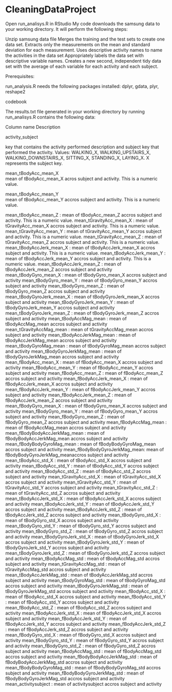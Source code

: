 # CleaningDataProject


Open run_analisys.R in RStudio
My code downloads the samsung data to your working directory. It will perform the following steps:

Unzip samsung data file
Merges the training and the test sets to create one data set.
Extracts only the measurements on the mean and standard deviation for each measurement. 
Uses descriptive activity names to name the activities in the data set
Appropriately labels the data set with descriptive variable names. 
Creates a new second, independent tidy data set with the average of each variable for each activity and each subject.

Prerequisites:

run_analysis.R needs the following packages installed: dplyr, gdata, plyr, reshape2

codebook

The results.txt file generated in your working directory by running run_analisys.R contains the following data:

Column name                 Description

activity_subject        

key that contains the activity performed description and subject key that performed the activity. Values:         WALKING_X, WALKING_UPSTAIRS_X, WALKING_DOWNSTAIRS_X, SITTING_X, STANDING_X, LAYING_X. X represents the subject key.

mean_tBodyAcc_mean_X        
  mean of tBodyAcc_mean_X acros subject and activity. This is a numeric value.

mean_tBodyAcc_mean_Y        
  mean of tBodyAcc_mean_Y accros subject and activity. This is a numeric value.

mean_tBodyAcc_mean_Z        : mean of tBodyAcc_mean_Z accros subject and activity. This is a numeric value.
mean_tGravityAcc_mean_X     : mean of tGravityAcc_mean_X accros subject and activity. This is a numeric value.
mean_tGravityAcc_mean_Y     : mean of tGravityAcc_mean_Y accros subject and activity. This is a numeric value.
mean_tGravityAcc_mean_Z     : mean of tGravityAcc_mean_Z accros subject and activity. This is a numeric value.
mean_tBodyAccJerk_mean_X    : mean of tBodyAccJerk_mean_X accros subject and activity. This is a numeric value.
mean_tBodyAccJerk_mean_Y    : mean of tBodyAccJerk_mean_Y       accros subject and activity. This is a numeric value.
mean_tBodyAccJerk_mean_Z      : mean of tBodyAccJerk_mean_Z      accros subject and activity
mean_tBodyGyro_mean_X          : mean of tBodyGyro_mean_X          accros subject and activity
mean_tBodyGyro_mean_Y          : mean of tBodyGyro_mean_Y          accros subject and activity
mean_tBodyGyro_mean_Z         : mean of tBodyGyro_mean_Z         accros subject and activity
mean_tBodyGyroJerk_mean_X      : mean of tBodyGyroJerk_mean_X      accros subject and activity
mean_tBodyGyroJerk_mean_Y      : mean of tBodyGyroJerk_mean_Y      accros subject and activity
mean_tBodyGyroJerk_mean_Z     : mean of tBodyGyroJerk_mean_Z     accros subject and activity
mean_tBodyAccMag_mean          : mean of tBodyAccMag_mean          accros subject and activity
mean_tGravityAccMag_mean       : mean of tGravityAccMag_mean       accros subject and activity
mean_tBodyAccJerkMag_mean     : mean of tBodyAccJerkMag_mean     accros subject and activity
mean_tBodyGyroMag_mean         : mean of tBodyGyroMag_mean         accros subject and activity
mean_tBodyGyroJerkMag_mean     : mean of tBodyGyroJerkMag_mean     accros subject and activity
mean_fBodyAcc_mean_X          : mean of fBodyAcc_mean_X          accros subject and activity
mean_fBodyAcc_mean_Y           : mean of fBodyAcc_mean_Y           accros subject and activity
mean_fBodyAcc_mean_Z           : mean of fBodyAcc_mean_Z           accros subject and activity
mean_fBodyAccJerk_mean_X      : mean of fBodyAccJerk_mean_X      accros subject and activity
mean_fBodyAccJerk_mean_Y       : mean of fBodyAccJerk_mean_Y       accros subject and activity
mean_fBodyAccJerk_mean_Z       : mean of fBodyAccJerk_mean_Z       accros subject and activity
mean_fBodyGyro_mean_X         : mean of fBodyGyro_mean_X         accros subject and activity
mean_fBodyGyro_mean_Y          : mean of fBodyGyro_mean_Y          accros subject and activity
mean_fBodyGyro_mean_Z          : mean of fBodyGyro_mean_Z          accros subject and activity
mean_fBodyAccMag_mean         : mean of fBodyAccMag_mean         accros subject and activity
mean_fBodyBodyAccJerkMag_mean  : mean of fBodyBodyAccJerkMag_mean  accros subject and activity
mean_fBodyBodyGyroMag_mean     : mean of fBodyBodyGyroMag_mean     accros subject and activity
mean_fBodyBodyGyroJerkMag_mean: mean of fBodyBodyGyroJerkMag_meanaccros subject and activity
mean_tBodyAcc_std_X            : mean of tBodyAcc_std_X            accros subject and activity
mean_tBodyAcc_std_Y            : mean of tBodyAcc_std_Y            accros subject and activity
mean_tBodyAcc_std_Z           : mean of tBodyAcc_std_Z           accros subject and activity
mean_tGravityAcc_std_X         : mean of tGravityAcc_std_X         accros subject and activity
mean_tGravityAcc_std_Y         : mean of tGravityAcc_std_Y         accros subject and activity
mean_tGravityAcc_std_Z        : mean of tGravityAcc_std_Z        accros subject and activity
mean_tBodyAccJerk_std_X        : mean of tBodyAccJerk_std_X        accros subject and activity
mean_tBodyAccJerk_std_Y        : mean of tBodyAccJerk_std_Y        accros subject and activity
mean_tBodyAccJerk_std_Z       : mean of tBodyAccJerk_std_Z       accros subject and activity
mean_tBodyGyro_std_X           : mean of tBodyGyro_std_X           accros subject and activity
mean_tBodyGyro_std_Y           : mean of tBodyGyro_std_Y           accros subject and activity
mean_tBodyGyro_std_Z          : mean of tBodyGyro_std_Z          accros subject and activity
mean_tBodyGyroJerk_std_X       : mean of tBodyGyroJerk_std_X       accros subject and activity
mean_tBodyGyroJerk_std_Y       : mean of tBodyGyroJerk_std_Y       accros subject and activity
mean_tBodyGyroJerk_std_Z      : mean of tBodyGyroJerk_std_Z      accros subject and activity
mean_tBodyAccMag_std           : mean of tBodyAccMag_std           accros subject and activity
mean_tGravityAccMag_std        : mean of tGravityAccMag_std        accros subject and activity
mean_tBodyAccJerkMag_std      : mean of tBodyAccJerkMag_std      accros subject and activity
mean_tBodyGyroMag_std          : mean of tBodyGyroMag_std          accros subject and activity
mean_tBodyGyroJerkMag_std      : mean of tBodyGyroJerkMag_std      accros subject and activity
mean_fBodyAcc_std_X           : mean of fBodyAcc_std_X           accros subject and activity
mean_fBodyAcc_std_Y            : mean of fBodyAcc_std_Y            accros subject and activity
mean_fBodyAcc_std_Z            : mean of fBodyAcc_std_Z            accros subject and activity
mean_fBodyAccJerk_std_X       : mean of fBodyAccJerk_std_X       accros subject and activity
mean_fBodyAccJerk_std_Y        : mean of fBodyAccJerk_std_Y        accros subject and activity
mean_fBodyAccJerk_std_Z        : mean of fBodyAccJerk_std_Z        accros subject and activity
mean_fBodyGyro_std_X          : mean of fBodyGyro_std_X          accros subject and activity
mean_fBodyGyro_std_Y           : mean of fBodyGyro_std_Y           accros subject and activity
mean_fBodyGyro_std_Z           : mean of fBodyGyro_std_Z           accros subject and activity
mean_fBodyAccMag_std          : mean of fBodyAccMag_std          accros subject and activity
mean_fBodyBodyAccJerkMag_std   : mean of fBodyBodyAccJerkMag_std   accros subject and activity
mean_fBodyBodyGyroMag_std      : mean of fBodyBodyGyroMag_std      accros subject and activity
mean_fBodyBodyGyroJerkMag_std : mean of fBodyBodyGyroJerkMag_std accros subject and activity
mean_activitysubject : mean of activitysubject accros subject and activity
